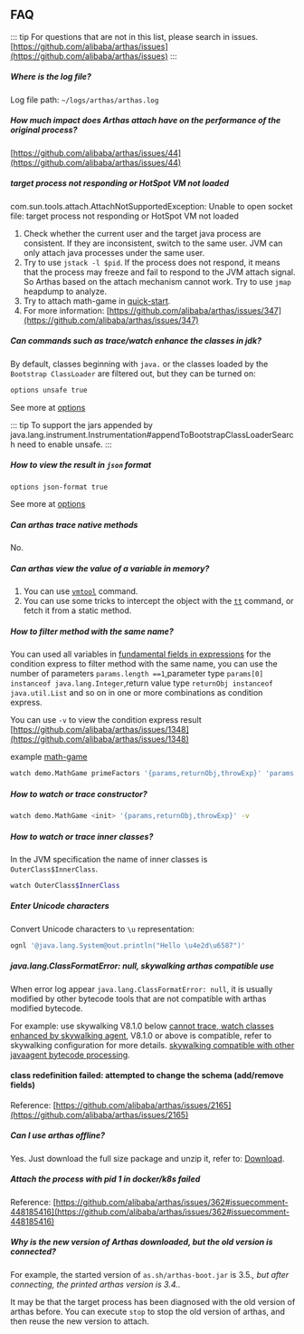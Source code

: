 ## FAQ

::: tip
For questions that are not in this list, please search in issues. [https://github.com/alibaba/arthas/issues](https://github.com/alibaba/arthas/issues)
:::

##### Where is the log file?

Log file path: `~/logs/arthas/arthas.log`

##### How much impact does Arthas attach have on the performance of the original process?

[https://github.com/alibaba/arthas/issues/44](https://github.com/alibaba/arthas/issues/44)

##### target process not responding or HotSpot VM not loaded

com.sun.tools.attach.AttachNotSupportedException: Unable to open socket file: target process not responding or HotSpot VM not loaded

1. Check whether the current user and the target java process are consistent. If they are inconsistent, switch to the same user. JVM can only attach java processes under the same user.
2. Try to use `jstack -l $pid`. If the process does not respond, it means that the process may freeze and fail to respond to the JVM attach signal. So Arthas based on the attach mechanism cannot work. Try to use `jmap` heapdump to analyze.
3. Try to attach math-game in [quick-start](quick-start.md).
4. For more information: [https://github.com/alibaba/arthas/issues/347](https://github.com/alibaba/arthas/issues/347)

##### Can commands such as trace/watch enhance the classes in jdk?

By default, classes beginning with `java.` or the classes loaded by the `Bootstrap ClassLoader` are filtered out, but they can be turned on:

```bash
options unsafe true
```

See more at [options](options.md)

::: tip
To support the jars appended by java.lang.instrument.Instrumentation#appendToBootstrapClassLoaderSearch need to enable unsafe.
:::

##### How to view the result in `json` format

```bash
options json-format true
```

See more at [options](options.md)

##### Can arthas trace native methods

No.

##### Can arthas view the value of a variable in memory?

1. You can use [`vmtool`](vmtool.md) command.
2. You can use some tricks to intercept the object with the [`tt`](tt.md) command, or fetch it from a static method.

##### How to filter method with the same name?

You can used all variables in [fundamental fields in expressions](advice-class.md) for the condition express to filter method with the same name, you can use the number of parameters `params.length ==1`,parameter type `params[0] instanceof java.lang.Integer`,return value type `returnObj instanceof java.util.List` and so on in one or more combinations as condition express.

You can use `-v` to view the condition express result [https://github.com/alibaba/arthas/issues/1348](https://github.com/alibaba/arthas/issues/1348)

example [math-game](quick-start.md)

```bash
watch demo.MathGame primeFactors '{params,returnObj,throwExp}' 'params.length >0 && returnObj instanceof java.util.List' -v
```

##### How to watch or trace constructor?

```bash
watch demo.MathGame <init> '{params,returnObj,throwExp}' -v
```

##### How to watch or trace inner classes?

In the JVM specification the name of inner classes is `OuterClass$InnerClass`.

```bash
watch OuterClass$InnerClass
```

##### Enter Unicode characters

Convert Unicode characters to `\u` representation:

```bash
ognl '@java.lang.System@out.println("Hello \u4e2d\u6587")'
```

##### java.lang.ClassFormatError: null, skywalking arthas compatible use

When error log appear `java.lang.ClassFormatError: null`, it is usually modified by other bytecode tools that are not compatible with arthas modified bytecode.

For example: use skywalking V8.1.0 below [cannot trace, watch classes enhanced by skywalking agent](https://github.com/alibaba/arthas/issues/1141), V8.1.0 or above is compatible, refer to skywalking configuration for more details. [skywalking compatible with other javaagent bytecode processing](https://github.com/apache/skywalking/blob/master/docs/en/FAQ/Compatible-with-other-javaagent-bytecode-processing.md#).

#### class redefinition failed: attempted to change the schema (add/remove fields)

Reference: [https://github.com/alibaba/arthas/issues/2165](https://github.com/alibaba/arthas/issues/2165)

##### Can I use arthas offline?

Yes. Just download the full size package and unzip it, refer to: [Download](download.md).

##### Attach the process with pid 1 in docker/k8s failed

Reference: [https://github.com/alibaba/arthas/issues/362#issuecomment-448185416](https://github.com/alibaba/arthas/issues/362#issuecomment-448185416)

##### Why is the new version of Arthas downloaded, but the old version is connected?

For example, the started version of `as.sh/arthas-boot.jar` is 3.5._, but after connecting, the printed arthas version is 3.4._.

It may be that the target process has been diagnosed with the old version of arthas before. You can execute `stop` to stop the old version of arthas, and then reuse the new version to attach.
